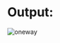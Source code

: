 # Output:
![oneway](https://user-images.githubusercontent.com/77727169/112842383-1fb45f80-90bf-11eb-9b2e-7b40cbc58ad5.png)



